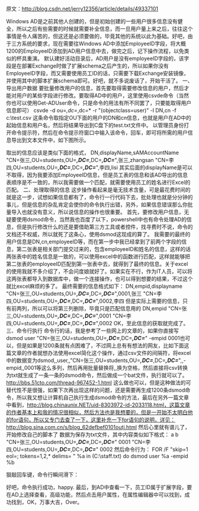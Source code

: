 原文：http://blog.csdn.net/jerry12356/article/details/49337101

Windows AD是之前其他人创建的，但是初始创建的一些用户很多信息没有健全，所以之后有些需要的时候就需要补全信息，而一旦用户量上来之后，往往这个事情是令人痛苦的，但这还是必须要做的，毕竟其他的系统以此为基础。好吧，由于三方系统的要求，现在需要往Windows AD中添加EmployeeID字段，将大概1200的EmployeeID添加到AD用户信息中去，做完之后，记下操作流程，以免类似的杯具重演。
默认建好活动目录后，AD用户是没有employeeID字段的，该字段是在部署Exchange时做了扩展schema之后产生的，所以如果你没有EmployeeID字段，而又需要使用员工ID的话，只需要下载Exchange安装镜像，并使用其中的脚本扩展schema即可。好吧，就不多说废话了，开始干活了。
一、导出用户数据
要批量修改用户的信息，首先要取得需要修改信息的用户，然后才能对用户的某些字段进行修改。要取得AD中的用户，这里使用csvde命令（当然你也可以使用Get-ADUser命令，只是命令的用法有所不同罢了，只要能取得用户信息即可）
csvde -d ou=*,dc=*,dc=* -r "(objectclass=user)" -l DN,cn -f c:\test.csv
这条命令取指定OU下面的用户的DN和cn信息，也就是用户在AD中的起始信息和用户名，然后将结果导出到C盘下的test.txt文件中。
以管理员身份打开命令提示符，然后在命令提示符窗口中输入该命令，回车，即可将所需的用户信息导出到文本文件中，如下图所示。

取出的信息应该是类似下面的格式，
DN,displayName,sAMAccountName
"CN=张三,OU=students,OU=***,DC=***,DC=***,DC=***",张三,zhangsan
"CN=李四,OU=students,OU=***,DC=***,DC=***,DC=***",李四,lisi
其实后面的displayName是可以不取得，因为我要添加EmployeeID信息，但是员工表的信息和该AD导出的信息表顺序是不一致的，所以我需要做一个匹配，就需要使用员工的姓名进行Excel的匹配。
二、处理取得的信息
这步操作看起来是毫无技术含量，可是最花费时间的就是这一步，试想如果信息都有了，命令行一行代码下去，批处理也就是分分钟的事儿，但是信息的杂乱肯定会使你的命令执行出错，另外，如果信息错误那么你批量导入也就没有意义，所以说信息的操作也很重要。
首先，要修改用户信息，无疑要使用dsmod命令，当然我也百度了以下，powershell中也有命令处理AD的信息，但是执行修改什么的还是要借助第三方工具或者控件，找寻费时不说，命令的文档还不权威，所以就死了这条心，使用dsmod这现成的算了。
我需要的最终的用户信息是DN,cn,employeeID等，而在第一步中我已经拿到了前两个字段的信息，第二张表是相关部门提交过来的，包含employeeID和姓名的信息，这样的话两张表中的姓名信息是一致的，可以使用excel中的函数进行匹配，这样就能够把第二张表的employeeID匹配到第一张表中去，就得到了最终的信息。关于excel的使用我就不多介绍了，不会问度娘就好了。如果实在不行，作为IT人员，可以将这两张表都导入到数据库中，做一个连接操作，也可以得到想要的结果，不过这个就比excel麻烦的多了。
最终需要的信息格式如下：
DN,empid,displayname
"CN=张三,OU=students,OU=***,DC=***,DC=***,DC=***",0001,张三
"CN=李四,OU=students,OU=***,DC=***,DC=***,DC=***",0002,李四
但是实际上需要的信息，只有前两列，所以可以将第三列删除，毕竟只是匹配信息用的
DN,empid
"CN=张三,OU=students,OU=***,DC=***,DC=***,DC=***",0001
"CN=李四,OU=students,OU=***,DC=***,DC=***,DC=***",0002
OK，至此信息的获取就完成了。
三、命令行执行
命令行的话，我是参考了一些网上的文章的，如果你直接写dsmod user "CN=张三,OU=students,OU=***,DC=***,DC=***,DC=***" -empid 0001也可以，但是如果是1200条就有点困难了，不过网上总有有想法的网友，比如下面这篇文章的作者就想办法使用excel简化这个操作，通过csv文件的间隔符，将excel中的数据变为dsmod,,user,,"CN=张三,OU=students,OU=***,DC=***,DC=***,DC=***",,-empid,,0001等这么多列，然后再用批量替换将,,换为空格，然后直接将csv转换为txt就生成了一条一条的dsmod命令，然后做成一个bat文件，执行就可以了。
http://bbs.51cto.com/thread-967452-1.html
这么做也可以，但是这种做法的可替代性不是很强，如果下次再出现这样的问题，还是需要再生成1200条dsmod命令，所以我又想让计算机自己执行生成dsmod命令的方法，最后在另外一篇文章中看到，http://blog.chinaunix.NET/uid-8303972-id-2033118.html，这篇文章的作者基本上和我的情况很相似，然后方法也是我想要的，但是一开始不太明白他的for语句，所以又专门去查了一下，这里补充一下for语句的说明，详见：http://blog.sina.com.cn/s/blog_62defbef0101outj.html
然后心里就有谱儿了，开始修改自己的脚本了
数据为保存为txt文件，其中内容类似如下格式：
a  b
"CN=张三,OU=students,OU=***,DC=***,DC=***,DC=***"  0001
"CN=李四,OU=students,OU=***,DC=***,DC=***,DC=***"  0002
然后命令行为：
FOR /F "skip=1 eol=; tokens=1,2,* delims= " %a in (C:\staff.txt) do dsmod user %a -empid %b

狠敲回车键，命令行瞬间滑下：

好吧，命令执行成功，happy.
最后，到AD中查看一下，员工ID属于扩展字段，要在AD上选择查看，高级功能，然后点击用户属性，在属性编辑器中可以找到，成功找到，OK，万事大吉，Over。
